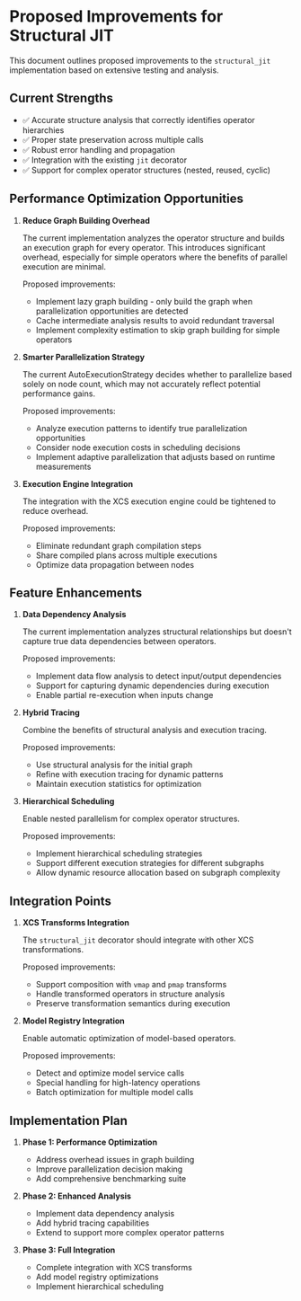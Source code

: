 # Proposed Improvements for Structural JIT

This document outlines proposed improvements to the `structural_jit` implementation based on extensive testing and analysis.

## Current Strengths

- ✅ Accurate structure analysis that correctly identifies operator hierarchies
- ✅ Proper state preservation across multiple calls
- ✅ Robust error handling and propagation
- ✅ Integration with the existing `jit` decorator
- ✅ Support for complex operator structures (nested, reused, cyclic)

## Performance Optimization Opportunities

1. **Reduce Graph Building Overhead**

   The current implementation analyzes the operator structure and builds an execution graph for every operator. This introduces significant overhead, especially for simple operators where the benefits of parallel execution are minimal.

   Proposed improvements:
   - Implement lazy graph building - only build the graph when parallelization opportunities are detected
   - Cache intermediate analysis results to avoid redundant traversal
   - Implement complexity estimation to skip graph building for simple operators

2. **Smarter Parallelization Strategy**

   The current AutoExecutionStrategy decides whether to parallelize based solely on node count, which may not accurately reflect potential performance gains.

   Proposed improvements:
   - Analyze execution patterns to identify true parallelization opportunities
   - Consider node execution costs in scheduling decisions
   - Implement adaptive parallelization that adjusts based on runtime measurements

3. **Execution Engine Integration**

   The integration with the XCS execution engine could be tightened to reduce overhead.

   Proposed improvements:
   - Eliminate redundant graph compilation steps
   - Share compiled plans across multiple executions
   - Optimize data propagation between nodes

## Feature Enhancements

1. **Data Dependency Analysis**

   The current implementation analyzes structural relationships but doesn't capture true data dependencies between operators.

   Proposed improvements:
   - Implement data flow analysis to detect input/output dependencies
   - Support for capturing dynamic dependencies during execution
   - Enable partial re-execution when inputs change

2. **Hybrid Tracing**

   Combine the benefits of structural analysis and execution tracing.

   Proposed improvements:
   - Use structural analysis for the initial graph
   - Refine with execution tracing for dynamic patterns
   - Maintain execution statistics for optimization

3. **Hierarchical Scheduling**

   Enable nested parallelism for complex operator structures.

   Proposed improvements:
   - Implement hierarchical scheduling strategies
   - Support different execution strategies for different subgraphs
   - Allow dynamic resource allocation based on subgraph complexity

## Integration Points

1. **XCS Transforms Integration**

   The `structural_jit` decorator should integrate with other XCS transformations.

   Proposed improvements:
   - Support composition with `vmap` and `pmap` transforms
   - Handle transformed operators in structure analysis
   - Preserve transformation semantics during execution

2. **Model Registry Integration**

   Enable automatic optimization of model-based operators.

   Proposed improvements:
   - Detect and optimize model service calls
   - Special handling for high-latency operations
   - Batch optimization for multiple model calls

## Implementation Plan

1. **Phase 1: Performance Optimization**
   - Address overhead issues in graph building
   - Improve parallelization decision making
   - Add comprehensive benchmarking suite

2. **Phase 2: Enhanced Analysis**
   - Implement data dependency analysis
   - Add hybrid tracing capabilities
   - Extend to support more complex operator patterns

3. **Phase 3: Full Integration**
   - Complete integration with XCS transforms
   - Add model registry optimizations
   - Implement hierarchical scheduling